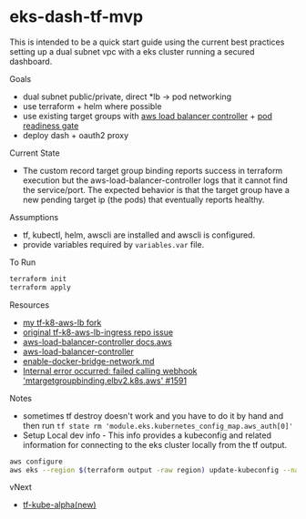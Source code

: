 # eks-dash-tf-mvp

This is intended to be a quick start guide using the current best practices setting up a dual subnet vpc with a eks cluster running a secured dashboard.

Goals

* dual subnet public/private, direct *lb -> pod networking
* use terraform + helm where possible
* use existing target groups with [aws load balancer controller](https://kubernetes-sigs.github.io/aws-load-balancer-controller/latest) + [pod readiness gate](https://kubernetes-sigs.github.io/aws-load-balancer-controller/latest/deploy/pod_readiness_gate/)
* deploy dash + oauth2 proxy

Current State

* The custom record target group binding reports success in terraform execution but the aws-load-balancer-controller logs that it cannot find the service/port. The expected behavior is that the target group have a new pending target ip (the pods) that eventually reports healthy.

Assumptions

* tf, kubectl, helm, awscli are installed and awscli is configured.
* provide variables required by `variables.var` file.

To Run

```sh
terraform init
terraform apply
```

Resources

* [my tf-k8-aws-lb fork](https://github.com/Ashtonian/terraform-kubernetes-aws-load-balancer-controller)
* [original tf-k8-aws-lb-ingress repo issue](https://github.com/iplabs/terraform-kubernetes-alb-ingress-controller/pull/13)
* [aws-load-balancer-controller docs.aws](https://docs.aws.amazon.com/eks/latest/userguide/aws-load-balancer-controller.html)
* [aws-load-balancer-controller](https://github.com/aws/eks-charts/tree/master/stable/aws-load-balancer-controller)
* [enable-docker-bridge-network.md](https://github.com/terraform-aws-modules/terraform-aws-eks/blob/master/docs/enable-docker-bridge-network.md)
* [Internal error occurred: failed calling webhook 'mtargetgroupbinding.elbv2.k8s.aws' #1591](https://github.com/kubernetes-sigs/aws-load-balancer-controller/issues/1591)

Notes

* sometimes tf destroy doesn't work and you have to do it by hand and then run ```tf state rm 'module.eks.kubernetes_config_map.aws_auth[0]'```
* Setup Local dev info -  This info provides a kubeconfig and related information for connecting to the eks cluster locally from the tf output.
```sh
aws configure
aws eks --region $(terraform output -raw region) update-kubeconfig --name $(terraform output -raw cluster_name)
```

vNext

* [tf-kube-alpha(new)](https://github.com/hashicorp/terraform-provider-kubernetes-alpha)